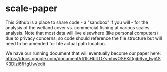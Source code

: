# scale-paper
This Github is a place to share code - a "sandbox" if you will - for the analysis of the wetland cover vs. commercial fishing at various scales analysis.
Note that most data will live elsewhere (like personal computers) due to privacy concerns, so code should reference the file structure but will need to be amended for hte actual path location.

We have our running document that will eventually become our paper here: https://docs.google.com/document/d/1IsHblLDZvmhwOSEXitfgjb6vv_IwjASK3Dizi6fHgUw/edit
